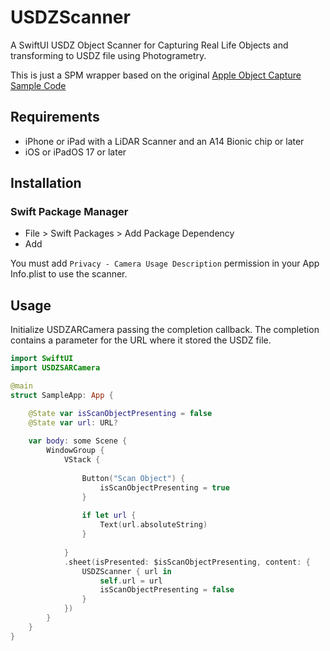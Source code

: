 # USDZScanner

A SwiftUI USDZ Object Scanner for Capturing Real Life Objects and transforming to USDZ file using Photogrametry.

This is just a SPM wrapper based on the original [Apple Object Capture Sample Code](https://developer.apple.com/documentation/realitykit/guided-capture-sample) 

## Requirements

- iPhone or iPad with a LiDAR Scanner and an A14 Bionic chip or later
- iOS or iPadOS 17 or later

## Installation

### Swift Package Manager
- File > Swift Packages > Add Package Dependency
- Add 

You must add `Privacy - Camera Usage Description` permission in your App Info.plist to use the scanner.  

## Usage

Initialize USDZARCamera passing the completion callback. The completion contains a parameter for the URL where it stored the USDZ file.

```swift
import SwiftUI
import USDZSARCamera

@main
struct SampleApp: App {

    @State var isScanObjectPresenting = false
    @State var url: URL?
    
    var body: some Scene {
        WindowGroup {
            VStack {
                
                Button("Scan Object") {
                    isScanObjectPresenting = true
                }
                
                if let url {
                    Text(url.absoluteString)
                }
                
            }
            .sheet(isPresented: $isScanObjectPresenting, content: {
                USDZScanner { url in
                    self.url = url
                    isScanObjectPresenting = false
                }
            })
        }
    }
}
```

